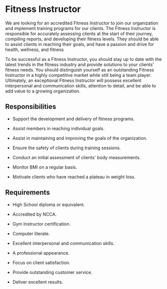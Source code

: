 # Fitness Instructor

We are looking for an accredited Fitness Instructor to join our organization and implement training programs for our clients. The Fitness Instructor is responsible for accurately assessing clients at the start of their journey, compiling reports, and developing their fitness levels. They should be able to assist clients in reaching their goals, and have a passion and drive for health, wellness, and fitness

To be successful as a Fitness Instructor, you should stay up to date with the latest trends in the fitness industry and provide solutions to your clients’ fitness needs. You should distinguish yourself as an outstanding Fitness Instructor in a highly competitive market while still being a team player. Ultimately, an exceptional Fitness Instructor will possess excellent interpersonal and communication skills, attention to detail, and be able to add value to a growing organization.

## Responsibilities

* Support the development and delivery of fitness programs.

* Assist members in reaching individual goals.

* Assist in maintaining and improving the goals of the organization.

* Ensure the safety of clients during training sessions.

* Conduct an initial assessment of clients' body measurements.

* Monitor BMI on a regular basis.

* Motivate clients who have reached a plateau in weight loss.

## Requirements

* High School diploma or equivalent.

* Accredited by NCCA.

* Gym Instructor certification.

* Computer literate.

* Excellent interpersonal and communication skills.

* A professional appearance.

* Focus on client satisfaction.

* Provide outstanding customer service.

* Deliver excellent results.

